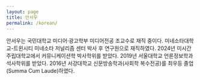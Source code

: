 ```yaml
---
layout: page
title: 안서우
permalink: /korean/
---
```


안서우는 국민대학교 미디어·광고학부 미디어전공 조교수로 재직 중이다. 미네소타대학교-트윈시티 미네소타 저널리즘 센터 박사 후 연구원으로 재직하였다. 2024년 미시간주립대학교에서 커뮤니케이션학 박사학위를 받았다. 2019년 서울대학교 언론정보학과 석사학위를 받았다. 2016년 서강대학교 신문방송학과(사회학 복수전공)를 최우등 졸업(Summa Cum Laude)하였다.
